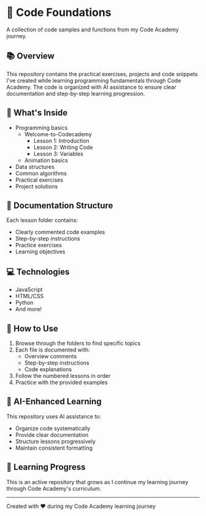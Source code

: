 # 🚀 Code Foundations

A collection of code samples and functions from my Code Academy journey.

## 📚 Overview

This repository contains the practical exercises, projects and code snippets I've created while learning programming fundamentals through Code Academy. The code is organized with AI assistance to ensure clear documentation and step-by-step learning progression.

## 🔧 What's Inside

- Programming basics
  - Welcome-to-Codecademy
    - Lesson 1: Introduction
    - Lesson 2: Writing Code
    - Lesson 3: Variables
  - Animation basics
- Data structures
- Common algorithms
- Practical exercises
- Project solutions

## 📝 Documentation Structure

Each lesson folder contains:
- Clearly commented code examples
- Step-by-step instructions
- Practice exercises
- Learning objectives

## 💻 Technologies

- JavaScript
- HTML/CSS
- Python
- And more!

## 📖 How to Use

1. Browse through the folders to find specific topics
2. Each file is documented with:
   - Overview comments
   - Step-by-step instructions
   - Code explanations
3. Follow the numbered lessons in order
4. Practice with the provided examples

## 🤖 AI-Enhanced Learning

This repository uses AI assistance to:
- Organize code systematically
- Provide clear documentation
- Structure lessons progressively
- Maintain consistent formatting

## 🌱 Learning Progress

This is an active repository that grows as I continue my learning journey through Code Academy's curriculum.

---
Created with ❤️ during my Code Academy learning journey